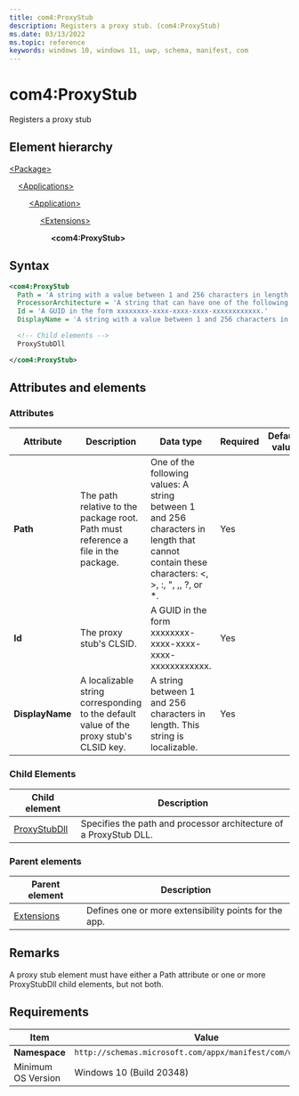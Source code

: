 ```yaml
---
title: com4:ProxyStub
description: Registers a proxy stub. (com4:ProxyStub)
ms.date: 03/13/2022
ms.topic: reference
keywords: windows 10, windows 11, uwp, schema, manifest, com
---
```


# com4:ProxyStub

Registers a proxy stub

## Element hierarchy

[\<Package\>](element-package.md)

&nbsp;&nbsp;&nbsp;&nbsp;[\<Applications\>](element-applications.md)

&nbsp;&nbsp;&nbsp;&nbsp; &nbsp;&nbsp;&nbsp;&nbsp;[\<Application\>](element-application.md)

&nbsp;&nbsp;&nbsp;&nbsp; &nbsp;&nbsp;&nbsp;&nbsp; &nbsp;&nbsp;&nbsp;&nbsp;[\<Extensions\>](element-1-extensions.md)

&nbsp;&nbsp;&nbsp;&nbsp; &nbsp;&nbsp;&nbsp;&nbsp; &nbsp;&nbsp;&nbsp;&nbsp; &nbsp;&nbsp;&nbsp;&nbsp;**\<com4:ProxyStub\>**

## Syntax

```xml
<com4:ProxyStub
  Path = 'A string with a value between 1 and 256 characters in length that cannot contain these characters: <, >, :, ", |, ?, or *.'
  ProcessorArchitecture = 'A string that can have one of the following values: "x86", "x64", "arm", "arm64", or "x86a64".'
  Id = 'A GUID in the form xxxxxxxx-xxxx-xxxx-xxxx-xxxxxxxxxxxx.'
  DisplayName = 'A string with a value between 1 and 256 characters in length. This string is localizable.' >

  <!-- Child elements -->
  ProxyStubDll

</com4:ProxyStub>
```

## Attributes and elements

### Attributes

| Attribute | Description | Data type | Required | Default value |
|-|-|-|-|-|
| **Path** | The path relative to the package root. Path must reference a file in the package. | One of the following values: A string between 1 and 256 characters in length that cannot contain these characters: <, >, :, ", ,, ?, or *.| Yes |  |
| **Id** | The proxy stub's CLSID. | A GUID in the form xxxxxxxx-xxxx-xxxx-xxxx-xxxxxxxxxxxx.| Yes |  |
| **DisplayName** | A localizable string corresponding to the default value of the proxy stub's CLSID key. | A string between 1 and 256 characters in length. This string is localizable.| Yes |  |

### Child Elements

| Child element | Description |
|-|-|
| [ProxyStubDll](element-com4-proxystubdll.md) | Specifies the path and processor architecture of a ProxyStub DLL. |

### Parent elements

| Parent element | Description |
|-|-|
| [Extensions](element-1-extensions.md) | Defines one or more extensibility points for the app. |

## Remarks

A proxy stub element must have either a Path attribute or one or more ProxyStubDll child elements, but not both.

## Requirements

| Item | Value |
|--|--|
| **Namespace** | `http://schemas.microsoft.com/appx/manifest/com/windows10/4` |
| Minimum OS Version | Windows 10 (Build 20348) |
